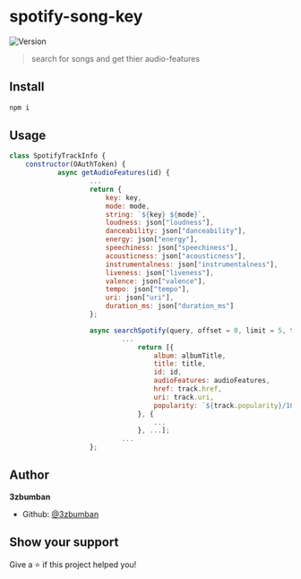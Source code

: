 # spotify-song-key

![Version](https://img.shields.io/badge/version-1.0.0-blue.svg?cacheSeconds=2592000)

> search for songs and get thier audio-features

## Install

```sh
npm i
```

## Usage

```js
class SpotifyTrackInfo {
    constructor(OAuthToken) {
            async getAudioFeatures(id) {
                    ...
                    return {
                        key: key,
                        mode: mode,
                        string: `${key} ${mode}`,
                        loudness: json["loudness"],
                        danceability: json["danceability"],
                        energy: json["energy"],
                        speechiness: json["speechiness"],
                        acousticness: json["acousticness"],
                        instrumentalness: json["instrumentalness"],
                        liveness: json["liveness"],
                        valence: json["valence"],
                        tempo: json["tempo"],
                        uri: json["uri"],
                        duration_ms: json["duration_ms"]
                    };

                    async searchSpotify(query, offset = 0, limit = 5, type = "track") {
                            ...
                                return [{
                                    album: albumTitle,
                                    title: title,
                                    id: id,
                                    audioFeatures: audioFeatures,
                                    href: track.href,
                                    uri: track.uri,
                                    popularity: `${track.popularity}/100`
                                }, {
                                    ...
                                }, ...];
                            ...
                    };
```

## Author

**3zbumban**

* Github: [@3zbumban](https://github.com/3zbumban)

## Show your support

Give a ⭐️ if this project helped you!
